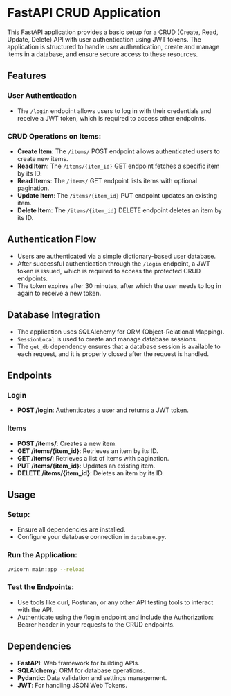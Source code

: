 # FastAPI CRUD Application

This FastAPI application provides a basic setup for a CRUD (Create, Read, Update, Delete) API with user authentication using JWT tokens. The application is structured to handle user authentication, create and manage items in a database, and ensure secure access to these resources.

## Features

### User Authentication
- The `/login` endpoint allows users to log in with their credentials and receive a JWT token, which is required to access other endpoints.

### CRUD Operations on Items:
- **Create Item**: The `/items/` POST endpoint allows authenticated users to create new items.
- **Read Item**: The `/items/{item_id}` GET endpoint fetches a specific item by its ID.
- **Read Items**: The `/items/` GET endpoint lists items with optional pagination.
- **Update Item**: The `/items/{item_id}` PUT endpoint updates an existing item.
- **Delete Item**: The `/items/{item_id}` DELETE endpoint deletes an item by its ID.

## Authentication Flow
- Users are authenticated via a simple dictionary-based user database.
- After successful authentication through the `/login` endpoint, a JWT token is issued, which is required to access the protected CRUD endpoints.
- The token expires after 30 minutes, after which the user needs to log in again to receive a new token.

## Database Integration
- The application uses SQLAlchemy for ORM (Object-Relational Mapping).
- `SessionLocal` is used to create and manage database sessions.
- The `get_db` dependency ensures that a database session is available to each request, and it is properly closed after the request is handled.

## Endpoints

### Login
- **POST /login**: Authenticates a user and returns a JWT token.

### Items
- **POST /items/**: Creates a new item.
- **GET /items/{item_id}**: Retrieves an item by its ID.
- **GET /items/**: Retrieves a list of items with pagination.
- **PUT /items/{item_id}**: Updates an existing item.
- **DELETE /items/{item_id}**: Deletes an item by its ID.

## Usage

### Setup:
- Ensure all dependencies are installed.
- Configure your database connection in `database.py`.

### Run the Application:
```bash
uvicorn main:app --reload
```
### Test the Endpoints:
- Use tools like curl, Postman, or any other API testing tools to interact with the API.
- Authenticate using the /login endpoint and include the Authorization: Bearer <token> header in your requests to the CRUD endpoints.

## Dependencies
- **FastAPI**: Web framework for building APIs.
- **SQLAlchemy**: ORM for database operations.
- **Pydantic**: Data validation and settings management.
- **JWT**: For handling JSON Web Tokens.

